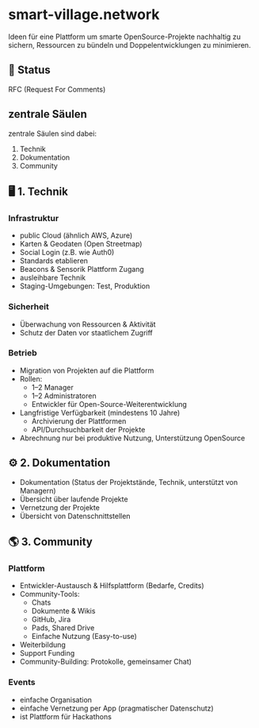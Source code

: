 # smart-village.network
Ideen für eine Plattform um smarte OpenSource-Projekte nachhaltig zu sichern, Ressourcen zu bündeln und Doppelentwicklungen zu minimieren.

## 🚦 Status
RFC (Request For Comments)

## zentrale Säulen
zentrale Säulen sind dabei: 
1. Technik
2. Dokumentation
3. Community


## 🖥️ 1. Technik

### Infrastruktur
- public Cloud (ähnlich AWS, Azure)
- Karten & Geodaten (Open Streetmap)
- Social Login (z.B. wie Auth0)
- Standards etablieren
- Beacons & Sensorik Plattform Zugang
- ausleihbare Technik
- Staging-Umgebungen: Test, Produktion


### Sicherheit
- Überwachung von Ressourcen & Aktivität
- Schutz der Daten vor staatlichem Zugriff

### Betrieb
- Migration von Projekten auf die Plattform
- Rollen:
  - 1–2 Manager
  - 1–2 Administratoren
  - Entwickler für Open-Source-Weiterentwicklung
- Langfristige Verfügbarkeit (mindestens 10 Jahre)
  - Archivierung der Plattformen
  - API/Durchsuchbarkeit der Projekte 
- Abrechnung nur bei produktive Nutzung, Unterstützung OpenSource

## ⚙️ 2. Dokumentation

- Dokumentation (Status der Projektstände, Technik, unterstützt von Managern)
- Übersicht über laufende Projekte
- Vernetzung der Projekte
- Übersicht von Datenschnittstellen




## 🌎 3. Community

### Plattform
- Entwickler-Austausch & Hilfsplattform (Bedarfe, Credits)
- Community-Tools:
  - Chats
  - Dokumente & Wikis
  - GitHub, Jira
  - Pads, Shared Drive
  - Einfache Nutzung (Easy-to-use)
- Weiterbildung
- Support Funding
- Community-Building: Protokolle, gemeinsamer Chat)

### Events
- einfache Organisation
- einfache Vernetzung per App (pragmatischer Datenschutz)
- ist Plattform für Hackathons





